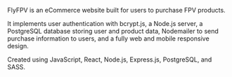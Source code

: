 FlyFPV is an eCommerce website built for users to purchase FPV products.

It implements user authentication with bcrypt.js, a Node.js server, a PostgreSQL database storing user and product data, Nodemailer to send purchase information to users, and a fully web and mobile responsive design.

Created using JavaScript, React, Node.js, Express.js, PostgreSQL, and SASS.
